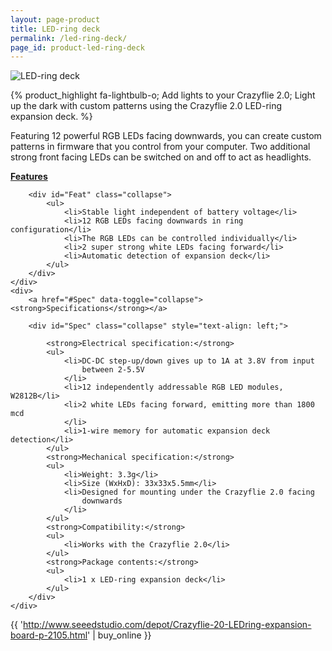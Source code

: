 ```yaml
---
layout: page-product
title: LED-ring deck
permalink: /led-ring-deck/
page_id: product-led-ring-deck
---
```


<img class="pp-main-image-narrow"
 src="/images/led-ring.png"
 alt="LED-ring deck"/>

{% product_highlight 
fa-lightbulb-o;
Add lights to your Crazyflie 2.0;
Light up the dark with custom patterns using the Crazyflie 2.0 LED-ring expansion deck.
%}

Featuring 12 powerful RGB LEDs facing downwards, you can
create custom patterns in firmware that you control from your computer.
Two additional strong front facing LEDs can be switched on and off to
act as headlights.

<div class="pp-specs">
    <div>
        <a href="#Feat" data-toggle="collapse"><strong>Features</strong></a>

        <div id="Feat" class="collapse">
            <ul>
                <li>Stable light independent of battery voltage</li>
                <li>12 RGB LEDs facing downwards in ring configuration</li>
                <li>The RGB LEDs can be controlled individually</li>
                <li>2 super strong white LEDs facing forward</li>
                <li>Automatic detection of expansion deck</li>
            </ul>
        </div>
    </div>
    <div>
        <a href="#Spec" data-toggle="collapse"><strong>Specifications</strong></a>

        <div id="Spec" class="collapse" style="text-align: left;">

            <strong>Electrical specification:</strong>
            <ul>
                <li>DC-DC step-up/down gives up to 1A at 3.8V from input
                    between 2-5.5V
                </li>
                <li>12 independently addressable RGB LED modules, W2812B</li>
                <li>2 white LEDs facing forward, emitting more than 1800 mcd
                </li>
                <li>1-wire memory for automatic expansion deck detection</li>
            </ul>
            <strong>Mechanical specification:</strong>
            <ul>
                <li>Weight: 3.3g</li>
                <li>Size (WxHxD): 33x33x5.5mm</li>
                <li>Designed for mounting under the Crazyflie 2.0 facing
                    downwards
                </li>
            </ul>
            <strong>Compatibility:</strong>
            <ul>
                <li>Works with the Crazyflie 2.0</li>
            </ul>
            <strong>Package contents:</strong>
            <ul>
                <li>1 x LED-ring expansion deck</li>
            </ul>
        </div>
    </div>
</div>

{{ 'http://www.seeedstudio.com/depot/Crazyflie-20-LEDring-expansion-board-p-2105.html' | buy_online }}
